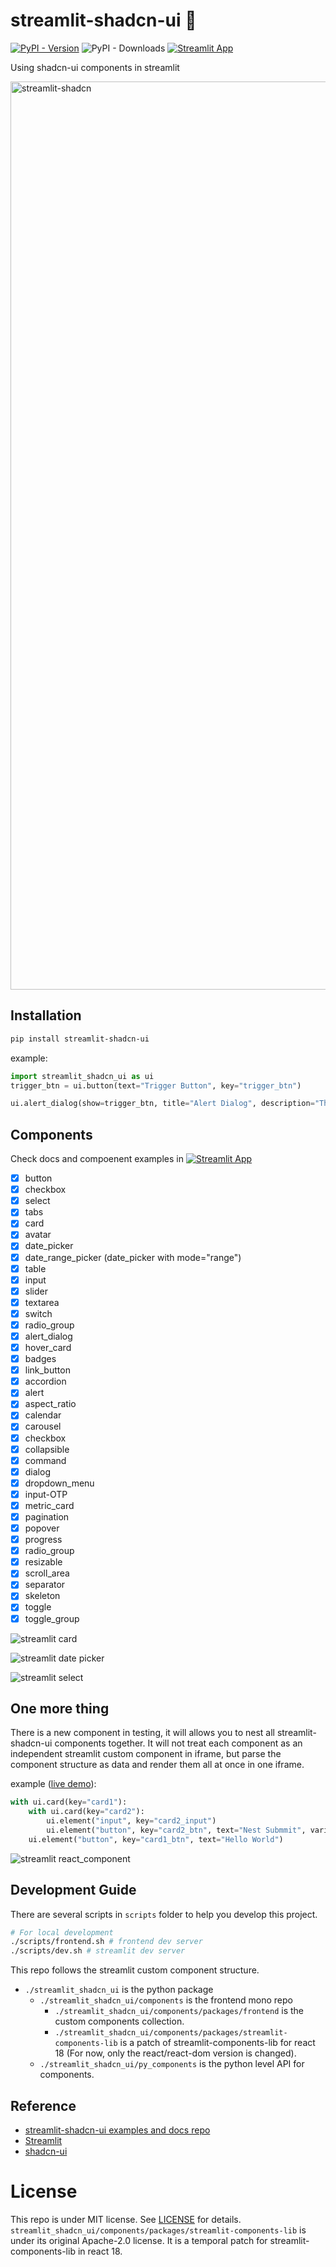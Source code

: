 # streamlit-shadcn-ui :construction:

[![PyPI - Version](https://img.shields.io/pypi/v/streamlit-shadcn-ui)](https://pypi.org/project/streamlit-shadcn-ui/)
![PyPI - Downloads](https://img.shields.io/pypi/dm/streamlit-shadcn-ui)
[![Streamlit App](https://static.streamlit.io/badges/streamlit_badge_black_white.svg)](https://shadcn.streamlit.app/)

Using shadcn-ui components in streamlit

<img width="1453" alt="streamlit-shadcn" src="https://github.com/ObservedObserver/streamlit-shadcn-ui/assets/22167673/75620347-9e9c-454c-a7ce-381d7464c519">


## Installation

```bash
pip install streamlit-shadcn-ui
```

example:
```py
import streamlit_shadcn_ui as ui
trigger_btn = ui.button(text="Trigger Button", key="trigger_btn")

ui.alert_dialog(show=trigger_btn, title="Alert Dialog", description="This is an alert dialog", confirm_label="OK", cancel_label="Cancel", key="alert_dialog1")

```

## Components

Check docs and compoenent examples in [![Streamlit App](https://static.streamlit.io/badges/streamlit_badge_black_white.svg)](https://shadcn.streamlit.app/)

+ [x] button
+ [x] checkbox
+ [x] select
+ [x] tabs
+ [x] card
+ [x] avatar
+ [x] date_picker
+ [x] date_range_picker (date_picker with mode="range")
+ [x] table
+ [x] input
+ [x] slider
+ [x] textarea
+ [x] switch
+ [x] radio_group
+ [x] alert_dialog
+ [x] hover_card
+ [x] badges
+ [x] link_button
+ [x] accordion
+ [x] alert
+ [x] aspect_ratio
+ [x] calendar
+ [x] carousel
+ [x] checkbox
+ [x] collapsible
+ [x] command
+ [x] dialog
+ [x] dropdown_menu
+ [x] input-OTP
+ [x] metric_card
+ [x] pagination
+ [x] popover
+ [x] progress
+ [x] radio_group
+ [x] resizable
+ [x] scroll_area
+ [x] separator
+ [x] skeleton
+ [x] toggle
+ [x] toggle_group

![streamlit card](https://github.com/ObservedObserver/streamlit-shadcn-ui/assets/22167673/799b9235-96a6-406e-b270-e685de9ba5fd)

![streamlit date picker](https://github.com/ObservedObserver/streamlit-shadcn-ui/assets/22167673/8c32c4e0-8aaf-421d-b459-bceb63f1dd0a)

![streamlit select](https://github.com/ObservedObserver/streamlit-shadcn-ui/assets/22167673/f5a6eb8d-163f-4a7b-b88b-9b962d32dc1b)



## One more thing
There is a new component in testing, it will allows you to nest all streamlit-shadcn-ui components together.
It will not treat each component as an independent streamlit custom component in iframe, but parse the component structure as data and render them all at once in one iframe.

example ([live demo](https://shadcn.streamlit.app/Experiment(Cool))):
```py
with ui.card(key="card1"):
    with ui.card(key="card2"):
        ui.element("input", key="card2_input")
        ui.element("button", key="card2_btn", text="Nest Submmit", variant="outline")
    ui.element("button", key="card1_btn", text="Hello World")
```

![streamlit react_component](https://github.com/ObservedObserver/streamlit-shadcn-ui/assets/22167673/ab40ed25-cc41-4630-adc9-7d604e44d538)

## Development Guide

There are several scripts in `scripts` folder to help you develop this project.

```sh
# For local development
./scripts/frontend.sh # frontend dev server
./scripts/dev.sh # streamlit dev server
```

This repo follows the streamlit custom component structure.
+ `./streamlit_shadcn_ui` is the python package
    + `./streamlit_shadcn_ui/components` is the frontend mono repo
        + `./streamlit_shadcn_ui/components/packages/frontend` is the custom components collection.
        + `./streamlit_shadcn_ui/components/packages/streamlit-components-lib` is a patch of streamlit-components-lib for react 18 (For now, only the react/react-dom version is changed).
    + `./streamlit_shadcn_ui/py_components` is the python level API for components.



## Reference
+ [streamlit-shadcn-ui examples and docs repo](https://github.com/ObservedObserver/steamlit-shadcn-ui-docs)
+ [Streamlit](https://streamlit.io/)
+ [shadcn-ui](https://ui.shadcn.com/)

# License
This repo is under MIT license. See [LICENSE](LICENSE) for details.
`streamlit_shadcn_ui/components/packages/streamlit-components-lib` is under its original Apache-2.0 license. It is a temporal patch for streamlit-components-lib in react 18. 
